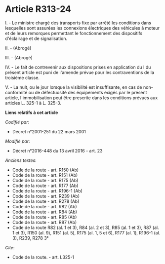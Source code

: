 # Article R313-24

I. - Le ministre chargé des transports fixe par arrêté les conditions dans lesquelles sont assurées les connexions
électriques des véhicules à moteur et de leurs remorques permettant le fonctionnement des dispositifs d'éclairage et de
signalisation. 

II. - (Abrogé)

III. - (Abrogé)

IV. - Le fait de contrevenir aux dispositions prises en application du I du présent article est puni de l'amende prévue pour
les contraventions de la troisième classe. 

V. - La nuit, ou le jour lorsque la visibilité est insuffisante, en cas de non-conformité ou de défectuosité des équipements
exigés par le présent article, l'immobilisation peut être prescrite dans les conditions prévues aux articles L. 325-1 à L.
325-3.

**Liens relatifs à cet article**

_Codifié par_:

  - Décret n°2001-251 du 22 mars 2001

_Modifié par_:

  - Décret n°2016-448 du 13 avril 2016 - art. 23

_Anciens textes_:

  - Code de la route - art. R150 (Ab)
  - Code de la route - art. R151 (Ab)
  - Code de la route - art. R175 (Ab)
  - Code de la route - art. R177 (Ab)
  - Code de la route - art. R196-1 (Ab)
  - Code de la route - art. R239 (Ab)
  - Code de la route - art. R278 (Ab)
  - Code de la route - art. R82 (Ab)
  - Code de la route - art. R84 (Ab)
  - Code de la route - art. R85 (Ab)
  - Code de la route - art. R87 (Ab)
  - Code de la route R82 (al. 1 et 3), R84 (al. 2 et 3), R85 (al. 1 et 3), R87 (al. 1 et 3), R150 (al. 9), R151 (al. 5), R175 (al. 1, 5 et 6), R177 (al. 1), R196-1 (al. 3), R239, R278 3°

_Cite_:

  - Code de la route. - art. L325-1
